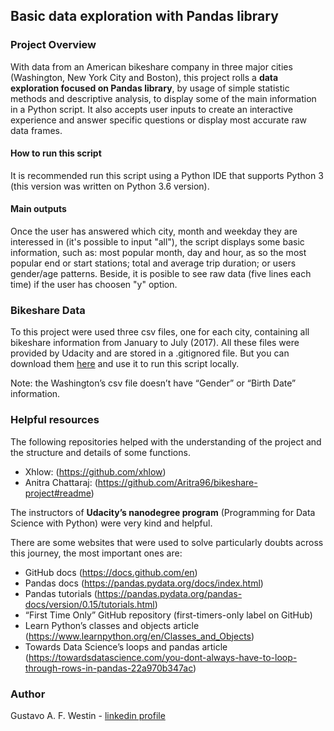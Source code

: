 
## Basic data exploration with Pandas library

### Project Overview
With data from an American bikeshare company in three major cities (Washington, New York City and Boston), this project rolls a **data exploration focused on Pandas library**, by usage of simple statistic methods and descriptive analysis, to display some of the main information in a Python script. It also accepts user inputs to create an interactive experience and answer specific questions or display most accurate raw data frames.  

#### How to run this script
It is recommended run this script using a Python IDE that supports Python 3 (this version was written on Python 3.6 version).

#### Main outputs
Once the user has answered which city, month and weekday they are interessed in (it's possible to input "all"), the script displays some basic information, such as: most popular month, day and hour, as so the most popular end or start stations; total and average trip duration; or users gender/age patterns. Beside, it is posible to see raw data (five lines each time) if the user has choosen "y" option.


### Bikeshare Data
To this project were used three csv files, one for each city, containing all bikeshare information from January to July (2017). All these files were provided by Udacity and are stored in a .gitignored file. But you can download them [here](https://drive.google.com/drive/folders/16FfhNDfAh0DvTIRw9r0plmWZlHPEcBa4) and use it to run this script locally.

Note: the Washington’s csv file doesn’t have “Gender” or “Birth Date” information.

### Helpful resources
The following repositories helped with the understanding of the project and the structure and details of some functions.

- Xhlow: (https://github.com/xhlow)
- Anitra Chattaraj: (https://github.com/Aritra96/bikeshare-project#readme)

The instructors of **Udacity’s nanodegree program** (Programming for Data Science with Python) were very kind and helpful.

There are some websites that were used to solve particularly doubts across this journey, the most important ones are:

- GitHub docs (https://docs.github.com/en)
- Pandas docs (https://pandas.pydata.org/docs/index.html)
- Pandas tutorials (https://pandas.pydata.org/pandas-docs/version/0.15/tutorials.html)
- “First Time Only” GitHub repository (first-timers-only label on GitHub)  
- Learn Python’s classes and objects article (https://www.learnpython.org/en/Classes_and_Objects)
- Towards Data Science’s loops and pandas article (https://towardsdatascience.com/you-dont-always-have-to-loop-through-rows-in-pandas-22a970b347ac)


### Author
Gustavo A. F. Westin - [linkedin profile](https://www.linkedin.com/in/gustavo-a-f-westin-85214656/)
